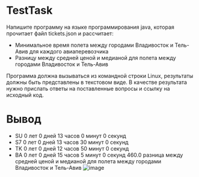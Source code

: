 # TestTask
Напишите программу на языке программирования java, которая прочитает файл tickets.json и рассчитает:
- Минимальное время полета между городами Владивосток и Тель-Авив для каждого авиаперевозчика
- Разницу между средней ценой  и медианой для полета между городами  Владивосток и Тель-Авив

Программа должна вызываться из командной строки Linux, результаты должны быть представлены в текстовом виде. 
В качестве результата нужно прислать ответы на поставленные вопросы и ссылку на исходный код.

# Вывод
* SU 0 лет 0 дней 13 часов 0 минут 0 секунд
* S7 0 лет 0 дней 13 часов 30 минут 0 секунд
* TK 0 лет 0 дней 12 часов 50 минут 0 секунд
* BA 0 лет 0 дней 15 часов 5 минут 0 секунд
460.0 разница между средней ценой  и медианой для полета между городами  Владивосток и Тель-Авив
![image](https://github.com/Muhametgaleev/TestTask/assets/99796823/def46198-c6e2-4734-9acf-260df3684175)

